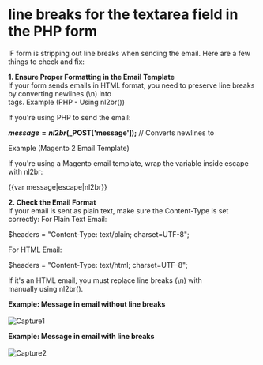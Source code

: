 # line breaks for the textarea field in the PHP form

IF form is stripping out line breaks when sending the email. Here are a few things to check and fix:

<strong>1. Ensure Proper Formatting in the Email Template</strong><br />
If your form sends emails in HTML format, you need to preserve line breaks by converting newlines (\n) into <br> tags.
Example (PHP - Using nl2br())

If you're using PHP to send the email:

<strong>$message = nl2br($_POST['message']);</strong> // Converts newlines to <br>

Example (Magento 2 Email Template)

If you're using a Magento email template, wrap the variable inside escape with nl2br:

{{var message|escape|nl2br}}

<strong>2. Check the Email Format</strong><br />
If your email is sent as plain text, make sure the Content-Type is set correctly:
For Plain Text Email:

$headers = "Content-Type: text/plain; charset=UTF-8";

For HTML Email:

$headers = "Content-Type: text/html; charset=UTF-8";

If it's an HTML email, you must replace line breaks (\n) with <br> manually using nl2br().

<strong>Example: Message in email without line breaks</strong><br /><br />
![Capture1](https://github.com/user-attachments/assets/e4d5ca9d-d449-4c95-a92b-01d20b628442)


<strong>Example: Message in email with line breaks</strong><br /><br />
![Capture2](https://github.com/user-attachments/assets/0250e074-4e1a-4152-aa70-97d79db24248)
